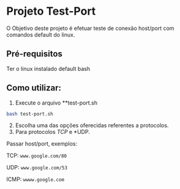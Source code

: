 # Projeto Test-Port
O Objetivo deste projeto é efetuar teste de conexão host/port com comandos default do linux.

## Pré-requisitos
Ter o linux instalado default bash

## Como utilizar:

1. Execute o arquivo **test-port.sh
```bash
bash test-port.sh
```
2. Escolha uma das opções oferecidas referentes a protocolos.
3. Para protocolos *TCP* e *UDP.

Passar host/port, exemplos:

TCP:
`www.google.com/80 `

UDP:
`www.google.com/53`

ICMP:
`wwww.google.com`


